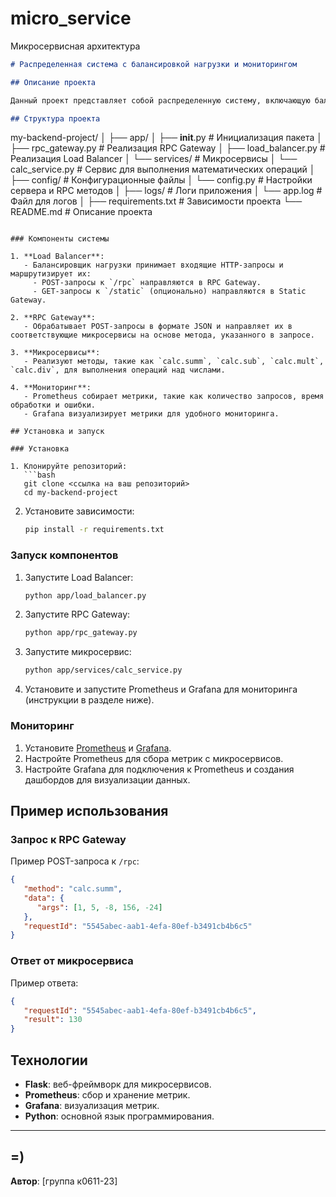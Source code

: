 # micro_service
Микросервисная архитектура
```markdown
# Распределенная система с балансировкой нагрузки и мониторингом

## Описание проекта

Данный проект представляет собой распределенную систему, включающую балансировщик нагрузки, RPC Gateway для взаимодействия с микросервисами, микросервисы для выполнения операций, а также систему мониторинга с использованием Prometheus и Grafana.

## Структура проекта

```
my-backend-project/
│
├── app/
│   ├── __init__.py              # Инициализация пакета
│   ├── rpc_gateway.py           # Реализация RPC Gateway
│   ├── load_balancer.py         # Реализация Load Balancer
│   └── services/                # Микросервисы
│       └── calc_service.py      # Сервис для выполнения математических операций
│
├── config/                      # Конфигурационные файлы
│   └── config.py                # Настройки сервера и RPC методов
│
├── logs/                        # Логи приложения
│   └── app.log                  # Файл для логов
│
├── requirements.txt             # Зависимости проекта
└── README.md                    # Описание проекта
```

### Компоненты системы

1. **Load Balancer**:
   - Балансировщик нагрузки принимает входящие HTTP-запросы и маршрутизирует их:
     - POST-запросы к `/rpc` направляются в RPC Gateway.
     - GET-запросы к `/static` (опционально) направляются в Static Gateway.

2. **RPC Gateway**:
   - Обрабатывает POST-запросы в формате JSON и направляет их в соответствующие микросервисы на основе метода, указанного в запросе.

3. **Микросервисы**:
   - Реализуют методы, такие как `calc.summ`, `calc.sub`, `calc.mult`, `calc.div`, для выполнения операций над числами.

4. **Мониторинг**:
   - Prometheus собирает метрики, такие как количество запросов, время обработки и ошибки.
   - Grafana визуализирует метрики для удобного мониторинга.

## Установка и запуск

### Установка

1. Клонируйте репозиторий:
   ```bash
   git clone <ссылка на ваш репозиторий>
   cd my-backend-project
   ```

2. Установите зависимости:
   ```bash
   pip install -r requirements.txt
   ```

### Запуск компонентов

1. Запустите Load Balancer:
   ```bash
   python app/load_balancer.py
   ```

2. Запустите RPC Gateway:
   ```bash
   python app/rpc_gateway.py
   ```

3. Запустите микросервис:
   ```bash
   python app/services/calc_service.py
   ```

4. Установите и запустите Prometheus и Grafana для мониторинга (инструкции в разделе ниже).

### Мониторинг

1. Установите [Prometheus](https://prometheus.io/) и [Grafana](https://grafana.com/).
2. Настройте Prometheus для сбора метрик с микросервисов.
3. Настройте Grafana для подключения к Prometheus и создания дашбордов для визуализации данных.

## Пример использования

### Запрос к RPC Gateway

Пример POST-запроса к `/rpc`:
```json
{
   "method": "calc.summ",
   "data": {
      "args": [1, 5, -8, 156, -24]
   },
   "requestId": "5545abec-aab1-4efa-80ef-b3491cb4b6c5"
}
```

### Ответ от микросервиса

Пример ответа:
```json
{
   "requestId": "5545abec-aab1-4efa-80ef-b3491cb4b6c5",
   "result": 130
}
```

## Технологии

- **Flask**: веб-фреймворк для микросервисов.
- **Prometheus**: сбор и хранение метрик.
- **Grafana**: визуализация метрик.
- **Python**: основной язык программирования.


---
##  =)

**Автор**: [группа к0611-23]  

```
